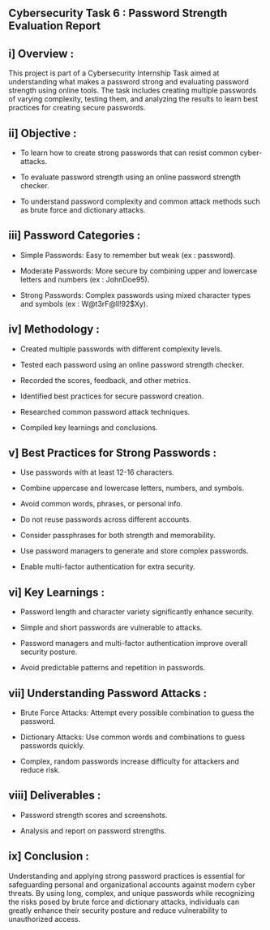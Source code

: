 ## Cybersecurity Task 6 : Password Strength Evaluation Report


## i] Overview : 
This project is part of a Cybersecurity Internship Task aimed at understanding what makes a password strong and evaluating password strength using online tools. The task includes creating multiple passwords of varying complexity, testing them, and analyzing the results to learn best practices for creating secure passwords.

## ii] Objective :

- To learn how to create strong passwords that can resist common cyber-attacks.

- To evaluate password strength using an online password strength checker.

- To understand password complexity and common attack methods such as brute force and dictionary attacks.

## iii] Password Categories :

- Simple Passwords: Easy to remember but weak (ex : password).

- Moderate Passwords: More secure by combining upper and lowercase letters and numbers (ex : JohnDoe95).

- Strong Passwords: Complex passwords using mixed character types and symbols (ex : W@t3rF@ll!92$Xy).

## iv] Methodology :

- Created multiple passwords with different complexity levels.

- Tested each password using an online password strength checker.

- Recorded the scores, feedback, and other metrics.

- Identified best practices for secure password creation.

- Researched common password attack techniques.

- Compiled key learnings and conclusions.

## v] Best Practices for Strong Passwords :

- Use passwords with at least 12-16 characters.

- Combine uppercase and lowercase letters, numbers, and symbols.

- Avoid common words, phrases, or personal info.

- Do not reuse passwords across different accounts.

- Consider passphrases for both strength and memorability.

- Use password managers to generate and store complex passwords.

- Enable multi-factor authentication for extra security.

## vi] Key Learnings :

- Password length and character variety significantly enhance security.

- Simple and short passwords are vulnerable to attacks.

- Password managers and multi-factor authentication improve overall security posture.

- Avoid predictable patterns and repetition in passwords.

## vii] Understanding Password Attacks :

- Brute Force Attacks: Attempt every possible combination to guess the password.

- Dictionary Attacks: Use common words and combinations to guess passwords quickly.

- Complex, random passwords increase difficulty for attackers and reduce risk.

## viii] Deliverables :

- Password strength scores and screenshots.

- Analysis and report on password strengths.


## ix] Conclusion :

Understanding and applying strong password practices is essential for safeguarding personal and organizational accounts against modern cyber threats. By using long, complex, and unique passwords while recognizing the risks posed by brute force and dictionary attacks, individuals can greatly enhance their security posture and reduce vulnerability to unauthorized access.

